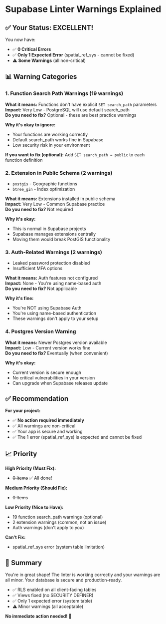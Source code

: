# Supabase Linter Warnings Explained

## ✅ Your Status: EXCELLENT!

You now have:
- ✅ **0 Critical Errors**
- ✅ **Only 1 Expected Error** (spatial_ref_sys - cannot be fixed)
- ⚠️ **Some Warnings** (all non-critical)

## 📊 Warning Categories

### 1. Function Search Path Warnings (19 warnings)
**What it means:** Functions don't have explicit `SET search_path` parameters  
**Impact:** Very Low - PostgreSQL will use default search_path  
**Do you need to fix?** Optional - these are best practice warnings

**Why it's okay to ignore:**
- Your functions are working correctly
- Default search_path works fine in Supabase
- Low security risk in your environment

**If you want to fix (optional):**
Add `SET search_path = public` to each function definition

### 2. Extension in Public Schema (2 warnings)
- `postgis` - Geographic functions
- `btree_gin` - Index optimization

**What it means:** Extensions installed in public schema  
**Impact:** Very Low - Common Supabase practice  
**Do you need to fix?** Not required

**Why it's okay:**
- This is normal in Supabase projects
- Supabase manages extensions centrally
- Moving them would break PostGIS functionality

### 3. Auth-Related Warnings (2 warnings)
- Leaked password protection disabled
- Insufficient MFA options

**What it means:** Auth features not configured  
**Impact:** None - You're using name-based auth  
**Do you need to fix?** Not applicable

**Why it's fine:**
- You're NOT using Supabase Auth
- You're using name-based authentication
- These warnings don't apply to your setup

### 4. Postgres Version Warning
**What it means:** Newer Postgres version available  
**Impact:** Low - Current version works fine  
**Do you need to fix?** Eventually (when convenient)

**Why it's okay:**
- Current version is secure enough
- No critical vulnerabilities in your version
- Can upgrade when Supabase releases update

## ✅ Recommendation

**For your project:**
- ✅ **No action required immediately**
- ✅ All warnings are non-critical
- ✅ Your app is secure and working
- ✅ The 1 error (spatial_ref_sys) is expected and cannot be fixed

## 📈 Priority

**High Priority (Must Fix):**
- ~~0 Items~~ ✅ All done!

**Medium Priority (Should Fix):**
- ~~0 Items~~

**Low Priority (Nice to Have):**
- 19 function search_path warnings (optional)
- 2 extension warnings (common, not an issue)
- Auth warnings (don't apply to you)

**Can't Fix:**
- spatial_ref_sys error (system table limitation)

## 🎯 Summary

You're in great shape! The linter is working correctly and your warnings are all minor. Your database is secure and production-ready.

- ✅ RLS enabled on all client-facing tables
- ✅ Views fixed (no SECURITY DEFINER)
- ✅ Only 1 expected error (system table)
- ⚠️ Minor warnings (all acceptable)

**No immediate action needed!** 🎉

